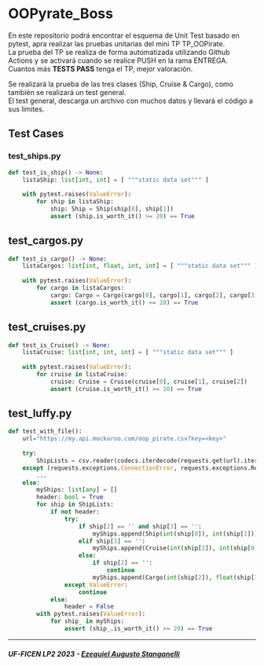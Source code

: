 # OOPyrate_Boss

En este repositorio podrá encontrar el esquema de Unit Test basado en pytest, apra realizar las pruebas unitarias del mini TP TP_OOPirate.
<br>La prueba del TP se realiza de forma automatizada utilizando Github Actions y se activará cuando se realice PUSH en la rama ENTREGA.
<br>Cuantos más <b>TESTS PASS</b> tenga el TP, mejor valoración.

Se realizará la prueba de las tres clases (Ship, Cruise & Cargo), como también se realizará un test general.
<br>El test general, descarga un archivo con muchos datos y llevará el código a sus limites.

## Test Cases
### test_ships.py
```python
def test_is_ship() -> None:
    listaShip: list[int, int] = [ """static data set""" ]
    
    with pytest.raises(ValueError):
        for ship in listaShip:
            ship: Ship = Ship(ship[0], ship[1])
            assert (ship.is_worth_it() >= 20) == True 
```
## test_cargos.py
```python
def test_is_cargo() -> None:
    listaCargos: list[int, float, int, int] = [ """static data set""" ]
    
    with pytest.raises(ValueError): 
        for cargo in listaCargos:
            cargo: Cargo = Cargo(cargo[0], cargo[1], cargo[2], cargo[3])
            assert (cargo.is_worth_it() >= 20) == True
```
## test_cruises.py
```python
def test_is_Cruise() -> None:
    listaCruise: list[int, int, int] = [ """static data set""" ]
    
    with pytest.raises(ValueError):
        for cruise in listaCruise:
            cruise: Cruise = Cruise(cruise[0], cruise[1], cruise[2])
            assert (cruise.is_worth_it() >= 20) == True 
```
## test_luffy.py
```python
def test_with_file():
    url="https://my.api.mockaroo.com/oop_pirate.csv?key=<key>"
    
    try:
        ShipLists = csv.reader(codecs.iterdecode(requests.get(url).iter_lines(), encoding="utf-8"), delimiter=",")
    except (requests.exceptions.ConnectionError, requests.exceptions.RequestException):
        ...
    else:
        myShips: list[any] = []
        header: bool = True
        for ship in ShipLists:
            if not header:
                try:
                    if ship[2] == '' and ship[3] == '':
                        myShips.append(Ship(int(ship[0]), int(ship[1])))
                    elif ship[3] == '':
                        myShips.append(Cruise(int(ship[2]), int(ship[0]), int(ship[1])))
                    else:
                        if ship[2] == '':
                            continue
                        myShips.append(Cargo(int(ship[2]), float(ship[3]), int(ship[0]), int(ship[1])))
                except ValueError:
                    continue
            else:
                header = False
        with pytest.raises(ValueError):
            for ship_ in myShips:
                assert (ship_.is_worth_it() >= 20) == True
```
---
##### UF-FICEN LP2 2023 - [Ezequiel Augusto Stanganelli](https://github.com/eastanganelli)
